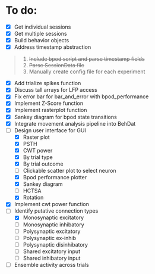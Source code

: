 # To do:

- [x] Get individual sessions
- [x] Get multiple sessions
- [x] Build behavior objects
- [x] Address timestamp abstraction
> 1. ~~Include bpod script and parse timestamp fields~~
> 2. ~~Parse SessionData file~~
> 3. Manually create config file for each experiment
- [x] Add trialize spikes function
- [x] Discuss tall arrays for LFP access
- [x] Fix error bar for bar_and_error with bpod_performance
- [x] Implement Z-Score function
- [x] Implement rasterplot function
- [x] Sankey diagram for bpod state transitions
- [x] Integrate movement analysis pipeline into BehDat
- [ ] Design user interface for GUI
    - [x] Raster plot
    - [x] PSTH
    - [x] CWT power
    - [x] By trial type
    - [x] By trial outcome
    - [ ] Clickable scatter plot to select neuron
    - [x] Bpod performance plotter
    - [x] Sankey diagram
    - [ ] HCTSA
    - [x] Rotation
- [x] Implement cwt power function
- [ ] Identify putative connection types
    - [x] Monosynaptic excitatory
    - [ ] Monosynaptic inhibatory 
    - [ ] Polysynaptic excitatory
    - [ ] Polysynaptic ex-inhib
    - [ ] Polysynaptic disinhibatory
    - [ ] Shared excitatory input
    - [ ] Shared inhibatory input
- [ ] Ensemble activity across trials